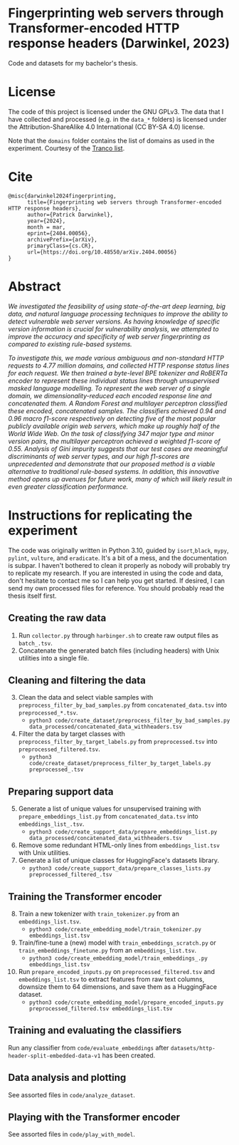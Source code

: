 # Fingerprinting web servers through Transformer-encoded HTTP response headers (Darwinkel, 2023)

Code and datasets for my bachelor's thesis.

# License

The code of this project is licensed under the GNU GPLv3. The data that I have collected and processed (e.g. in
the `data_*` folders) is licensed under the Attribution-ShareAlike 4.0 International (CC BY-SA 4.0) license.

Note that the `domains` folder contains the list of domains as used in the experiment. Courtesy of the [Tranco list](https://tranco-list.eu/).

# Cite
```
@misc{darwinkel2024fingerprinting,
      title={Fingerprinting web servers through Transformer-encoded HTTP response headers}, 
      author={Patrick Darwinkel},
      year={2024},
      month = mar,
      eprint={2404.00056},
      archivePrefix={arXiv},
      primaryClass={cs.CR},
      url={https://doi.org/10.48550/arXiv.2404.00056}
}
```

# Abstract

_We investigated the feasibility of using state-of-the-art deep learning, big data, and natural language processing
techniques to improve the ability to detect vulnerable web server versions.
As having knowledge of specific version information is crucial for vulnerability analysis, we attempted to improve the
accuracy and specificity of web server fingerprinting as compared to existing rule-based systems._

_To investigate this, we made various ambiguous and non-standard HTTP requests to 4.77 million domains, and collected
HTTP response status lines for each request._
_We then trained a byte-level BPE tokenizer and RoBERTa encoder to represent these individual status lines through
unsupervised masked language modelling._
_To represent the web server of a single domain, we dimensionality-reduced each encoded response line and concatenated
them._
_A Random Forest and multilayer perceptron classified these encoded, concatenated samples._
_The classifiers achieved 0.94 and 0.96 macro f1-score respectively on detecting five of the most popular publicly
available origin web servers, which make up roughly half of the World Wide Web._
_On the task of classifying 347 major type and minor version pairs, the multilayer perceptron achieved a weighted
f1-score of 0.55._
_Analysis of Gini impurity suggests that our test cases are meaningful discriminants of web server types, and our high
f1-scores are unprecedented and demonstrate that our proposed method is a viable alternative to traditional rule-based
systems._
_In addition, this innovative method opens up avenues for future work, many of which will likely result in even greater
classification performance._

# Instructions for replicating the experiment

The code was originally written in Python 3.10, guided by `isort`,`black`, `mypy`, `pylint`, `vulture`, and `eradicate`. It's a bit
of a mess, and the documentation is subpar. I haven't bothered to clean it properly as nobody will probably try to
replicate my research. If you are interested in using the code and data, don't hesitate to contact me so I can help you
get started. If desired, I can send my own processed files for reference.
You should probably read the thesis itself first.

## Creating the raw data

1. Run `collector.py` through `harbinger.sh` to create raw output files as `batch_.tsv`.
2. Concatenate the generated batch files (including headers) with Unix utilities into a single file.

## Cleaning and filtering the data

3. Clean the data and select viable samples with `preprocess_filter_by_bad_samples.py` from `concatenated_data.tsv`
   into `preprocessed_*.tsv`.
    * `python3 code/create_dataset/preprocess_filter_by_bad_samples.py data_processed/concatenated_data_withheaders.tsv`
4. Filter the data by target classes with `preprocess_filter_by_target_labels.py` from `preprocessed.tsv`
   into `preprocessed_filtered.tsv`.
    * `python3 code/create_dataset/preprocess_filter_by_target_labels.py preprocessed_.tsv`

## Preparing support data

5. Generate a list of unique values for unsupervised training with `prepare_embeddings_list.py`
   from `concatenated_data.tsv` into `embeddings_list_.tsv`.
    * `python3 code/create_support_data/prepare_embeddings_list.py data_processed/concatenated_data_withheaders.tsv`
6. Remove some redundant HTML-only lines from `embeddings_list.tsv` with Unix utilities.
7. Generate a list of unique classes for HuggingFace's datasets library.
    * `python3 code/create_support_data/prepare_classes_lists.py preprocessed_filtered_.tsv`

## Training the Transformer encoder

8. Train a new tokenizer with `train_tokenizer.py` from an `embeddings_list.tsv`.
    * `python3 code/create_embedding_model/train_tokenizer.py embeddings_list.tsv`
9. Train/fine-tune a (new) model with `train_embeddings_scratch.py` or `train_embeddings_finetune.py` from
   an `embeddings_list.tsv`.
    * `python3 code/create_embedding_model/train_embeddings_.py embeddings_list.tsv`
10. Run `prepare_encoded_inputs.py` on `preprocessed_filtered.tsv` and `embeddings_list.tsv` to extract features from
    raw text columns, downsize them to 64 dimensions, and save them as a HuggingFace dataset.
    * `python3 code/create_embedding_model/prepare_encoded_inputs.py preprocessed_filtered.tsv embeddings_list.tsv`

## Training and evaluating the classifiers

Run any classifier from `code/evaluate_embeddings` after `datasets/http-header-split-embedded-data-v1` has been created.

## Data analysis and plotting

See assorted files in `code/analyze_dataset`.

## Playing with the Transformer encoder

See assorted files in `code/play_with_model`.

